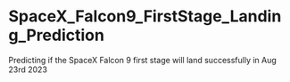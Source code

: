 # SpaceX_Falcon9_FirstStage_Landing_Prediction
Predicting if the SpaceX Falcon 9 first stage will land successfully in Aug 23rd 2023
